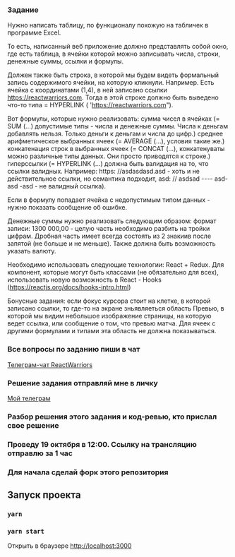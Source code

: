 ### Задание

Нужно написать таблицу, по функционалу похожую на табличек в программе Excel.

То есть, написанный веб приложение должно представлять собой окно, где есть таблица, в ячейки которой можно записывать числа, строки, денежные суммы, ссылки и формулы.

Должен также быть строка, в которой мы будем видеть формальный запись содержимого ячейки, на которую кликнули. Например. Есть ячейка с координатами (1,4), в ней записано ссылки https://reactwarriors.com. Тогда в этой строке должно быть выведено что-то типа = HYPERLINK ( 'https://reactwarriors.com").

Вот формулы, которые нужно реализовать:
сумма чисел в ячейках (= SUM (...) допустимые типы - числа и денежные суммы. Числа к деньгам добавлять нельзя. Только деньги к деньгам и числа до цифр.)
среднее арифметическое выбранных ячеек (= AVERAGE (...), условия такие же.)
конкатенация строк в выбранных ячеек (= CONCAT (...), конкатенуваты можно различные типы данных. Они просто приводятся к строке.)
гиперссылки (= HYPERLINK (...) должна быть валидация на то, что ссылки валидных. Например: https: //asdasdasd.asd - хоть и не действительное ссылки, но семантика подходит, asd: // asdsad ---- asd-asd -asd - не валидный ссылка).

Если в формулу попадает ячейка с недопустимым типом данных - нужно показать сообщение об ошибке.

Денежные суммы нужно реализовать следующим образом:
формат записи: 1300 000,00 - целую часть необходимо разбить на тройки цифрам. Дробная часть имеет всегда состоять из 2 знакиив после запятой (не больше и не меньше).
Также должна быть возможность указать валюту.

Необходимо использовать следующие технологии: React + Redux. Для компонент, которые могут быть классами (не обязательно для всех), использовать новую возможность в React - Hooks (https://reactjs.org/docs/hooks-intro.html)

Бонусные задания:
если фокус курсора стоит на клетке, в которой записано ссылки, то где-то на экране зньявляеться область Превью, в которой мы видим небольшое изображение страницы, на которую ведет ссылка, или сообщение о том, что превью матча. Для ячеек с другими формулами и типами эта область не должна показываться.

### Все вопросы по заданию пиши в чат

[Телеграм-чат ReactWarriors](https://t.me/rw_master_class)

### Решение задания отправляй мне в личку

[Мой телеграм](https://t.me/evgeniypodgaetskiy)

### Разбор решения этого задания и код-ревью, кто прислал свое решение

### Проведу 19 октября в 12:00. Ссылку на трансляцию отправлю за 1 час

### Для начала сделай форк этого репозитория

## Запуск проекта

### `yarn`

### `yarn start`

Открыть в браузере [http://localhost:3000](http://localhost:3000)
